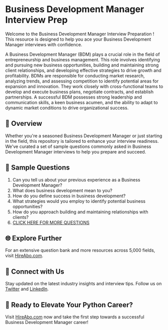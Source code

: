 # Business Development Manager Interview Prep

Welcome to the Business Development Manager Interview Preparation ! This resource is designed to help you ace your Business Development Manager interviews with confidence.

A Business Development Manager (BDM) plays a crucial role in the field of entrepreneurship and business management. This role involves identifying and pursuing new business opportunities, building and maintaining strong client relationships, and developing effective strategies to drive growth and profitability. BDMs are responsible for conducting market research, analyzing trends, and assessing competition to identify potential areas for expansion and innovation. They work closely with cross-functional teams to develop and execute business plans, negotiate contracts, and establish partnerships. A successful BDM possesses strong leadership and communication skills, a keen business acumen, and the ability to adapt to dynamic market conditions to drive organizational success.

## 🚀 Overview

Whether you're a seasoned Business Development Manager or just starting in the field, this repository is tailored to enhance your interview readiness. We've curated a set of sample questions commonly asked in Business Development Manager interviews to help you prepare and succeed.

## 📝 Sample Questions

1. Can you tell us about your previous experience as a Business Development Manager?
2. What does business development mean to you?
3. How do you define success in business development?
4. What strategies would you employ to identify potential business opportunities?
5. How do you approach building and maintaining relationships with clients?
6. [CLICK HERE FOR MORE QUESTIONS](https://hireabo.com/job/1_4_15/Business%20Development%20Manager)

## 🌐 Explore Further

For an extensive question bank and more resources across 5,000 fields, visit [HireAbo.com](https://www.hireabo.com).

## 📱 Connect with Us

Stay updated on the latest industry insights and interview tips. Follow us on [Twitter](https://twitter.com/hireabo) and [LinkedIn](https://www.linkedin.com/in/hire-abo-3609972a8/).

## 🚀 Ready to Elevate Your Python Career?

Visit [HireAbo.com](https://www.hireabo.com) now and take the first step towards a successful Business Development Manager career!